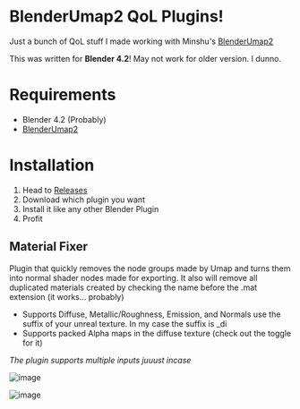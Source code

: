 # BlenderUmap2 QoL Plugins!
Just a bunch of QoL stuff I made working with Minshu's [BlenderUmap2](https://github.com/MinshuG/BlenderUmap2)

This was written for **Blender 4.2**! May not work for older version. I dunno.

# Requirements
* Blender 4.2 (Probably)
* [BlenderUmap2](https://github.com/MinshuG/BlenderUmap2)

# Installation
1. Head to [Releases](https://github.com/jaxbline/Umap-Utilites/releases)
2. Download which plugin you want
3. Install it like any other Blender Plugin
4. Profit

## Material Fixer
Plugin that quickly removes the node groups made by Umap and turns them into normal shader nodes made for exporting. It also will remove all duplicated materials created by checking the name before the .mat extension (it works... probably)

* Supports Diffuse, Metallic/Roughness, Emission, and Normals
  use the suffix of your unreal texture. In my case the suffix is _di
* Supports packed Alpha maps in the diffuse texture (check out the toggle for it)
  
*The plugin supports multiple inputs juuust incase*


  ![image](https://github.com/user-attachments/assets/b7610214-b06d-4983-918b-f895314b2f82)



![image](https://github.com/user-attachments/assets/7ce925e6-7e12-4acb-a44d-da986f740f10)
